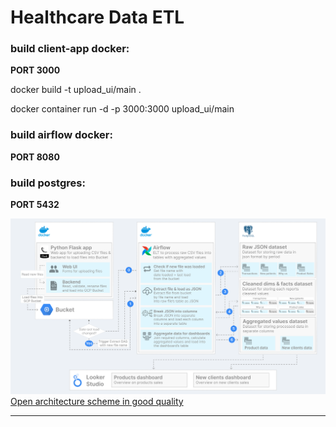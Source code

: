 # Healthcare Data ETL

### build client-app docker: 

**PORT 3000**

docker build -t upload_ui/main .

docker container run -d -p 3000:3000 upload_ui/main

### build airflow docker: 

**PORT 8080**

### build postgres: 

**PORT 5432**


<img src="./architecture-scheme.png"/>
<a href="https://raw.githubusercontent.com/steven-kollo/healthcare-data-etl/main/architecture-scheme.png">Open architecture scheme in good quality</a>
<hr>
